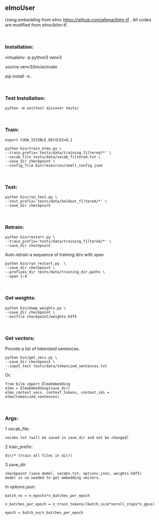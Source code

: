 ## elmoUser

Using embedding from elmo https://github.com/allenai/bilm-tf . All codes are modified from elmo/bilm-tf.

<br>

### Installation:

virtualenv -p python3 venv3

source venv3/bin/activate

pip install -e .

<br>

### Test Installation:

	python -m unittest discover tests/

<br>

### Train:
	export CUDA_VISIBLE_DEVICES=0,1

	python bin/train_elmo.py \
	--train_prefix='tests/data/training_filtered/*' \
	--vocab_file tests/data/vocab_filtered.txt \
	--save_dir checkpoint \
	--config_file bin/resources/small_config.json

<br>

### Test:

	python bin/run_test.py \
	--test_prefix='tests/data/heldout_filtered/*' \
	--save_dir checkpoint

<br>

### Retrain:

	python bin/restart.py \
	--train_prefix='tests/data/training_filtered/*' \
	--save_dir checkpoint
	
Auto retrain a sequence of training dirs with span

	python bin/run_restart.py  \
	--save_dir checkpoint \
	--prefixes_dir tests/data/training_dir.paths \
	--span 1:4

<br>

### Get weights:

	python bin/dump_weights.py \
	--save_dir checkpoint \
	--outfile checkpoint/weights.hdf5

<br>

### Get vectors:
Provide a list of tokenized sentences.

	python bin/get_vecs.py \
	--save_dir checkpoint \
	--input_text tests/data/tokenized_sentences.txt	
	
Or:

	from bilm import ElmoEmbedding
	elmo = ElmoEmbedding(save_dir)
	elmo_context_vecs, context_tokens, context_ids = elmo(tokenized_sentences)
	
<br>

### Args:

1 vocab_file: 

	vocabs.txt (will be saved in save_dir and not be changed)

2 train_prefix: 

	dir/* (train all files in dir/)

3 save_dir:

	checkpoint (save model, vocabs.txt, options.json, weights.hdf5)
	model is no needed to get embedding vectors.

In options.json:

	batch_no = n_epochs*n_batches_per_epoch 

	n_batches_per_epoch = n_train_tokens/(batch_size*unroll_steps*n_gpus)

	epoch = batch_no/n_batches_per_epoch








